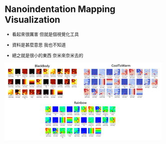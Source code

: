 # Nanoindentation Mapping Visualization

* 看起來很厲害 但就是個視覺化工具

* 資料是甚麼意思 我也不知道

* 總之就是很小的東西 奈米來奈米去的

![](https://github.com/yanagiragi/Nanoindentation-Mapping-Visualization/blob/df651cae51e94d55d326df2493467e3868d90089/DemoResults/result.PNG)

